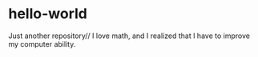 # hello-world
Just another repository//
I love math, and I realized that I have to
improve my computer ability.

